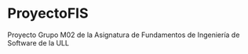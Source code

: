 # ProyectoFIS
Proyecto Grupo M02 de la Asignatura de Fundamentos de Ingeniería de Software de la ULL
